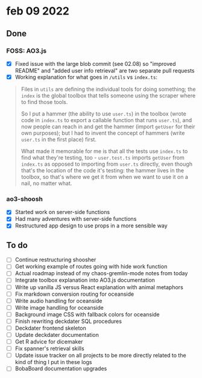 # feb 09 2022

## Done

### FOSS: AO3.js
- [x] Fixed issue with the large blob commit (see 02.08) so "improved README" and "added user info retrieval" are two separate pull requests
- [x] Working explanation for what goes in `/utils` vs `index.ts`:
> Files in `utils` are defining the individual tools for doing something; the `index` is the global toolbox that tells someone using the scraper where to find those tools. 
>
> So I put a hammer (the ability to use `user.ts`) in the toolbox (wrote code in `index.ts` to export a callable function that runs `user.ts`), and now people can reach in and get the hammer (import `getUser` for their own purposes); but I had to invent the concept of hammers (write `user.ts` in the first place) first.
> 
> What made it memorable for me is that all the tests use `index.ts` to find what they're testing, too - `user.test.ts` imports `getUser` from `index.ts` as opposed to importing from `user.ts` directly, even though that's the location of the code it's testing: the hammer lives in the toolbox, so that's where we get it from when we want to use it on a nail, no matter what.

### ao3-shoosh
- [x] Started work on server-side functions
- [x] Had many adventures with server-side functions
- [x] Restructured app design to use props in a more sensible way

## To do
- [ ] Continue restructuring shoosher
- [ ] Get working example of routes going with hide work function
- [ ] Actual roadmap instead of my chaos-gremlin-mode notes from today
- [ ] Integrate toolbox explanation into AO3.js documentation
- [ ] Write up vanilla JS versus React explanation with animal metaphors
- [ ] Fix markdown conversion routing for oceanside
- [ ] Write audio handling for oceanside
- [ ] Write image handling for oceanside
- [ ] Background image CSS with fallback colors for oceanside
- [ ] Finish rewriting deckdater SQL procedures
- [ ] Deckdater frontend skeleton
- [ ] Update deckdater documentation
- [ ] Get R advice for dicemaker
- [ ] Fix spanner's retrieval skills
- [ ] Update issue tracker on all projects to be more directly related to the kind of thing I put in these logs
- [ ] BobaBoard documentation upgrades  
